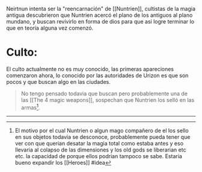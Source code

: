 Neirtnun intenta ser la "reencarnación" de [[Nuntrien]], cultistas de la magia antigua descubrieron que Nuntrien acercó el plano de los antiguos al plano mundano, y buscan revivirlo en forma de dios para que asi logre terminar lo que en teoría alguna vez comenzó.

# Culto:
El culto actualmente no es muy conocido, las primeras apareciones comenzaron ahora, lo conocido por las autoridades de Urizon es que son pocos y que buscan algo en las ciudades.

> No tengo pensado todavia que buscan pero probablemente una de las [[The 4 magic weapons]], sospechan que Nuntrien los selló en las armas[^1].

---
[^1]:  El motivo por el cual Nuntrien o algun mago compañero de el los sello en sus objetos todavia se desconoce, probablemente pueda tener que ver con que querian desatar la magia total como estaba antes y eso llevaria al colapso de las dimensiones y los old gods se liberarian etc etc. la capacidad de porque ellos podrian tampoco se sabe. Estaria bueno expandir los [[Heroes]]
#idea 